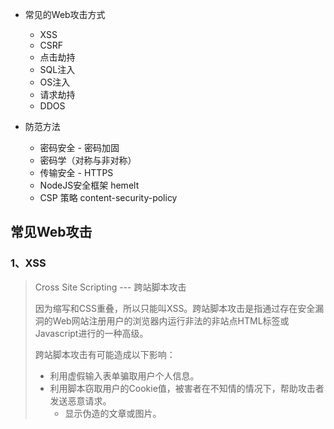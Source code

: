 - 常见的Web攻击方式
  - XSS
  - CSRF
  - 点击劫持
  - SQL注入
  - OS注入
  - 请求劫持
  - DDOS

- 防范方法
  - 密码安全 - 密码加固
  - 密码学（对称与非对称）
  - 传输安全 - HTTPS
  - NodeJS安全框架 hemelt
  - CSP 策略 content-security-policy



## 常见Web攻击

### 1、XSS

> Cross Site Scripting --- 跨站脚本攻击
>
> 因为缩写和CSS重叠，所以只能叫XSS。跨站脚本攻击是指通过存在安全漏洞的Web网站注册用户的浏览器内运行非法的非站点HTML标签或Javascript进行的一种高级。
>
> 跨站脚本攻击有可能造成以下影响：
>
> - 利用虚假输入表单骗取用户个人信息。
> - 利用脚本窃取用户的Cookie值，被害者在不知情的情况下，帮助攻击者发送恶意请求。
>   - 显示伪造的文章或图片。























































